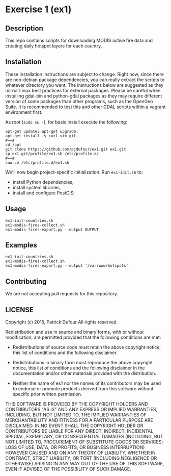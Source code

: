 Exercise 1 (ex1)
================

## Description

This repo contains scripts for downloading MODIS active fire data and creating daily hotspot layers for each country.

## Installation

These installation instructions are subject to change.  Right now, since there are non-debian package dependencies, you can really extract the scripts to whatever directory you want.  The instructions below are suggested as they mirror Linux best practices for external packages.  Please be careful when installing gdal-bin and python-gdal packages as they may require different version of some packages than other programs, such as the OpenGeo Suite.  It is recommended to test this and other GDAL scripts within a vagrant environment first.

As root (`sudo su -`), for basic install execute the following:

```
apt-get update; apt-get upgrade;
apt-get install -y curl vim git
#==#
cd /opt
git clone https://github.com/pjdufour/ex1.git ex1.git
cp ex1.git/profile/ex1.sh /etc/profile.d/
#==#
source /etc/profile.d/ex1.sh
```

We'll now begin project-specific initialization.  Run `ex1-init.sh` to:

- install Python dependencies,
- install system libraries,
- install and configure PostGiS;

## Usage

```Shell
ex1-init-countries.sh 
ex1-modis-fires-collect.sh
ex1-modis-fires-export.py --output OUTPUT 
```

## Examples

```Shell
ex1-init-countries.sh
ex1-modis-fires-collect.sh
ex1-modis-fires-export.py --output '/var/www/hotspots'
```

## Contributing

We are not accepting pull requests for this repository.

## LICENSE

Copyright (c) 2015, Patrick Dufour
All rights reserved.

Redistribution and use in source and binary forms, with or without
modification, are permitted provided that the following conditions are met:

* Redistributions of source code must retain the above copyright notice, this
  list of conditions and the following disclaimer.

* Redistributions in binary form must reproduce the above copyright notice,
  this list of conditions and the following disclaimer in the documentation
  and/or other materials provided with the distribution.

* Neither the name of ex1 nor the names of its
  contributors may be used to endorse or promote products derived from
  this software without specific prior written permission.

THIS SOFTWARE IS PROVIDED BY THE COPYRIGHT HOLDERS AND CONTRIBUTORS "AS IS"
AND ANY EXPRESS OR IMPLIED WARRANTIES, INCLUDING, BUT NOT LIMITED TO, THE
IMPLIED WARRANTIES OF MERCHANTABILITY AND FITNESS FOR A PARTICULAR PURPOSE ARE
DISCLAIMED. IN NO EVENT SHALL THE COPYRIGHT HOLDER OR CONTRIBUTORS BE LIABLE
FOR ANY DIRECT, INDIRECT, INCIDENTAL, SPECIAL, EXEMPLARY, OR CONSEQUENTIAL
DAMAGES (INCLUDING, BUT NOT LIMITED TO, PROCUREMENT OF SUBSTITUTE GOODS OR
SERVICES; LOSS OF USE, DATA, OR PROFITS; OR BUSINESS INTERRUPTION) HOWEVER
CAUSED AND ON ANY THEORY OF LIABILITY, WHETHER IN CONTRACT, STRICT LIABILITY,
OR TORT (INCLUDING NEGLIGENCE OR OTHERWISE) ARISING IN ANY WAY OUT OF THE USE
OF THIS SOFTWARE, EVEN IF ADVISED OF THE POSSIBILITY OF SUCH DAMAGE.
